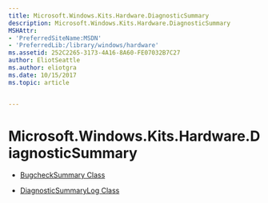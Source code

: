 ```yaml
---
title: Microsoft.Windows.Kits.Hardware.DiagnosticSummary
description: Microsoft.Windows.Kits.Hardware.DiagnosticSummary
MSHAttr:
- 'PreferredSiteName:MSDN'
- 'PreferredLib:/library/windows/hardware'
ms.assetid: 252C2265-3173-4A16-8A60-FE07032B7C27
author: EliotSeattle
ms.author: eliotgra
ms.date: 10/15/2017
ms.topic: article


---
```


# Microsoft.Windows.Kits.Hardware.DiagnosticSummary


-   [BugcheckSummary Class](bugchecksummary-class.md)

-   [DiagnosticSummaryLog Class](diagnosticsummarylog-class.md)

 

 






